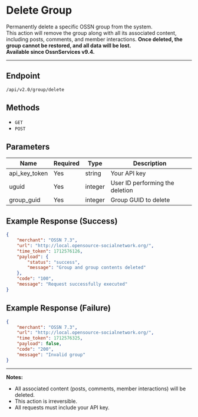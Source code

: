 # Delete Group

Permanently delete a specific OSSN group from the system.  
This action will remove the group along with all its associated content, including posts, comments, and member interactions. **Once deleted, the group cannot be restored, and all data will be lost.**  
**Available since OssnServices v9.4.**

---

## Endpoint

```
/api/v2.0/group/delete
```

## Methods

- `GET`
- `POST`

## Parameters

| Name          | Required | Type    | Description                           |
|---------------|----------|---------|---------------------------------------|
| api_key_token | Yes      | string  | Your API key                          |
| uguid         | Yes      | integer | User ID performing the deletion       |
| group_guid    | Yes      | integer | Group GUID to delete                  |

## Example Response (Success)

```json
{
    "merchant": "OSSN 7.3",
    "url": "http://local.opensource-socialnetwork.org/",
    "time_token": 1712576126,
    "payload": {
        "status": "success",
        "message": "Group and group contents deleted"
    },
    "code": "100",
    "message": "Request successfully executed"
}
```

## Example Response (Failure)

```json
{
    "merchant": "OSSN 7.3",
    "url": "http://local.opensource-socialnetwork.org/",
    "time_token": 1712576325,
    "payload": false,
    "code": "200",
    "message": "Invalid group"
}
```

---

**Notes:**
- All associated content (posts, comments, member interactions) will be deleted.
- This action is irreversible.
- All requests must include your API key.
